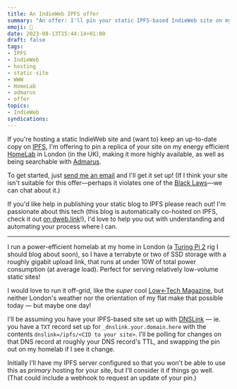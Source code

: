 ```yaml
---
title: An IndieWeb IPFS offer
summary: "An offer: I'll pin your static IPFS-based IndieWeb site on my homelab! Get in touch :)"
emoji: 💾
date: 2023-08-13T15:44:14+01:00
draft: false
tags:
- IPFS
- IndieWeb
- hosting
- static-site
- WWW
- HomeLab
- admarus
- offer
topics:
- IndieWeb
syndications:
---
```


If you're hosting a static IndieWeb site and (want to) keep an up-to-date copy on [IPFS](https://ipfs.io), I'm offering to pin a replica of your site on my energy efficient [HomeLab](/tags/homelab) in London (in the UK), making it more highly available, as well as being searchable with [Admarus](https://admarus.net/).

To get started, just [send me an email](mailto:ipfs@byjp.me?subject=Re:%20An%20IndieWeb%20IPFS%20offer&body=Hi%20JP!%0A%0AWould%20you%20be%20interested%20in%20pinning%20my%20IndieWeb%20site%20on%20IPF%3F%20You%20can%20see%20it%20at%E2%80%A6) and I'll get it set up! (If I think your site isn't suitable for this offer—perhaps it violates one of the [Black Laws](https://terra-ignota.fandom.com/wiki/Black_Laws)—we can chat about it.)

If you'd like help in publishing your static blog to IPFS please reach out! I'm passionate about this tech (this blog is automatically co-hosted on IPFS, check it out [on dweb.link](https://www-byjp-me.ipns.dweb.link/)!), I'd love to help you out with understanding and automating your process where I can.

---

I run a power-efficient homelab at my home in London (a [Turing Pi 2](https://turingpi.com/product/turing-pi-2/) rig I should blog about soon), so I have a terrabyte or two of SSD storage with a roughly gigabit upload link, that runs at under 10W of total power consumption (at average load). Perfect for serving relatively low-volume static sites!

I would love to run it off-grid, like the _super_ cool [Low←Tech Magazine](https://solar.lowtechmagazine.com/about/the-solar-website/), but neither London's weather nor the orientation of my flat make that possible today — but maybe one day!

I'll be assuming you have your IPFS-based site set up with [DNSLink](https://docs.ipfs.tech/concepts/dnslink/) — ie. you have a `TXT` record set up for `_dnslink.your.domain.here` with the contents `dnslink=/ipfs/<CID to your site>`. I'll be polling for changes on that DNS record at roughly your DNS record's TTL, and swapping the pin out on my homelab if I see it change.

Initially I'll have my IPFS server configured so that you won't be able to use this as _primary_ hosting for your site, but I'll consider it if things go well. (That could include a webhook to request an update of your pin.)
